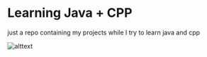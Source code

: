 # Learning Java + CPP

just a repo containing my projects while I try to learn java and cpp

![alttext](https://external-content.duckduckgo.com/iu/?u=https%3A%2F%2Fi.pinimg.com%2Foriginals%2F61%2Fee%2Fe5%2F61eee57480a9223ef1c5f40e47cd2b03.gif&f=1&nofb=1&ipt=449f68b70f13ad5bc26b5a469169638ec5b02d229ffd68229fd54a855ab241f8&ipo=images)

